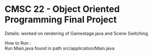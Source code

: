<h1> CMSC 22 - Object Oriented Programming Final Project </h1>


<p> 
Details: worked on rendering of Gamestage.java and Scene Switching
</p>

<p> 
How to Run : </br>
Run Main.java found in path src/application/Main.java
</p>
